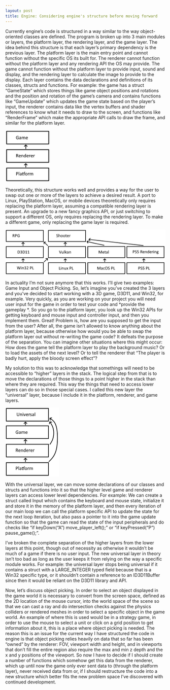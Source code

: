 ```yaml
---
layout: post
title: Engine: Considering engine's structure before moving forward
---
```


Currently engine’s code is structured in a way similar to the way object-oriented classes are defined.
The program is broken up into 3 main modules or layers, the platform layer, the rendering layer, and the game layer.
The idea behind this structure is that each layer’s primary dependency is the previous layer.
The platform layer is the main entry point and cannot function without the specific OS its built for.
The renderer cannot function without the platform layer and any rendering API the OS may provide.
The game cannot function without the platform layer to provide input, sound and display,
and the rendering layer to calculate the image to provide to the display.
Each layer contains the data declarations and definitions of its classes, structs and functions.
For example: the game has a struct “GameState” which stores things like game object positions and rotations
and the position and rotation of the game’s camera and contains functions like “GameUpdate” which updates
the game state based on the player’s input, the renderer contains data like the vertex buffers and shader references
to know what it needs to draw to the screen, and functions like “RenderFrame” which make the appropriate API calls to draw the frame,
and similar for the platform layer.

![three_layers](/docs/assets/images/blog/considering-engines-structure/three_layers.png)

Theoretically, this structure works well and provides a way for the user to swap out one or more of the layers to achieve a desired result.
A port to Linux, PlayStation, MacOS, or mobile devices theoretically only requires replacing the platform layer,
assuming a compatible rendering layer is present. An upgrade to a new fancy graphics API, or just switching to support a different OS,
only requires replacing the rendering layer. To make a different game, only replacing the game layer is required.

![swappable_layers](/docs/assets/images/blog/considering-engines-structure/swappable_layers.png)

In actuality I’m not sure anymore that this works. I’ll give two examples: Game Input and Object Picking.
So, let’s imagine you’ve created the 3 layers and you’ve decided to start working with a 3D game, D3D11, and Win32, for example.
Very quickly, as you are working on your project you will need user input for the game in order to test your code and *provide the gameplay *.
So you go to the platform layer, you look up the Win32 APIs for getting keyboard and mouse input and controller input, and then you implement them.
Great! Problem is, how are you supposed to get the input from the user? After all, the game isn’t allowed to know anything about the platform layer,
because otherwise how would you be able to swap the platform layer out without re-writing the game code? It defeats the purpose of the separation.
You can imagine other situations where this might occur: How does the game tell the platform layer to play the background music?
Or to load the assets of the next level? Or to tell the renderer that “The player is badly hurt, apply the bloody screen effect”?

My solution to this was to acknowledge that somethings will need to be accessible to “higher” layers in the stack.
The logical step from that is to move the declarations of those things to a point higher in the stack than where they are required.
This way the things that need to access lower layers can do so in those special cases. I called this new layer the “universal” layer,
because I include it in the platform, renderer, and game layers.

![universal_layer](/docs/assets/images/blog/considering-engines-structure/universal_layer.png)

With the universal layer, we can move some declarations of our classes and structs and functions into it so that the higher level
game and renderer layers can access lower level dependencies. For example: We can create a struct called Input which contains the keyboard and mouse state,
initialize it and store it in the memory of the platform layer, and then every iteration of our main loop
we can call the platform specific API to update the state for the next loop iteration, but also pass a pointer to it into the game update function
so that the game can read the state of the input peripherals and do checks like “if keyDown(“A”) move_player_left();” or “if keyPressed(“P”) pause_game();”.

I’ve broken the complete separation of the higher layers from the lower layers at this point,
though out of necessity as otherwise it wouldn’t be much of a game if there is no user input.
The new universal layer in theory isn’t too bad as long as the user keeps it from relying on the way a specific module works.
For example: the universal layer stops being universal if it contains a struct with a LARGE_INTEGER typed field because that is a Win32 specific type,
or it shouldn’t contain a reference to an ID3D11Buffer since then it would be reliant on the D3D11 library and API.

Now, let’s discuss object picking. In order to select an object displayed in the game world it is necessary to convert from the screen space,
defined as the 2D location of the mouse cursor, into the world space of the scene so that we can cast a ray and do intersection checks
against the physics colliders or rendered meshes in order to select a specific object in the game world.
An example of where this is used would be in a strategy game, in order to use the mouse to select a unit or click on a grid position to get information about it,
this is a place where object picking is needed. The reason this is an issue for the current way I have structured the code in engine is that
object picking relies heavily on data that so far has been “owned” by the renderer: FOV, viewport width and height,
and in viewports that don’t fill the entire region also require the max and min z depth and the x and y positions of the viewport.
So now I have to decide if I should create a number of functions which somehow get this data from the renderer,
which up until now the game only ever sent data to (through the platform layer), never received data from or,
if I should restructure the code into a new structure which better fits the new problem space I’ve discovered with continued development.